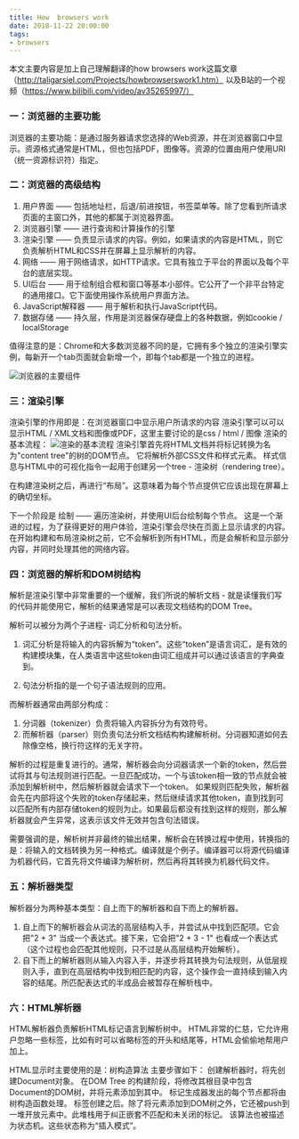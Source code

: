 ```yaml
---
title: How  browsers work
date: 2018-11-22 20:00:00
tags:
- browsers
---
```


本文主要内容是加上自己理解翻译的how browsers work这篇文章（http://taligarsiel.com/Projects/howbrowserswork1.htm）
以及B站的一个视频（https://www.bilibili.com/video/av35265997/）

<!-- more -->

### 一：浏览器的主要功能

浏览器的主要功能：是通过服务器请求您选择的Web资源，并在浏览器窗口中显示。资源格式通常是HTML，但也包括PDF，图像等。资源的位置由用户使用URI（统一资源标识符）指定。

### 二：浏览器的高级结构
1.  用户界面 —— 包括地址栏，后退/前进按钮，书签菜单等。除了您看到所请求页面的主窗口外，其他的都属于浏览器界面。
2.  浏览器引擎 —— 进行查询和计算操作的引擎
3.  渲染引擎 —— 负责显示请求的内容。例如，如果请求的内容是HTML，则它负责解析HTML和CSS并在屏幕上显示解析的内容。
4.  网络 —— 用于网络请求，如HTTP请求。它具有独立于平台的界面以及每个平台的底层实现。
5.  UI后台 —— 用于绘制组合框和窗口等基本小部件。它公开了一个非平台特定的通用接口。它下面使用操作系统用户界面方法。
6.  JavaScript解释器 —— 用于解析和执行JavaScript代码。
7.  数据存储 —— 持久层，作用是浏览器保存硬盘上的各种数据，例如cookie / localStorage

值得注意的是：Chrome和大多数浏览器不同的是，它拥有多个独立的渲染引擎实例，每新开一个tab页面就会新增一个，即每个tab都是一个独立的进程。

![浏览器的主要组件](http://cdn.meishakeji.com/frontend-blog/img/work1.png)

### 三：渲染引擎
渲染引擎的作用即是：在浏览器窗口中显示用户所请求的内容
渲染引擎可以可以显示HTML / XML文档和图像或PDF，这里主要讨论的是css / html / 图像
渲染的基本流程：
![渲染的基本流程](http://cdn.meishakeji.com/frontend-blog/img/work2.png)
渲染引擎首先将HTML文档并将标记转换为名为"content tree"的树的DOM节点。
它将解析外部CSS文件和样式元素。
样式信息与HTML中的可视化指令一起用于创建另一个tree - 渲染树（rendering tree）。

在构建渲染树之后，再进行“布局”。这意味着为每个节点提供它应该出现在屏幕上的确切坐标。

下一个阶段是 绘制 —— 遍历渲染树，并使用UI后台绘制每个节点。
这是一个渐进的过程，为了获得更好的用户体验，渲染引擎会尽快在页面上显示请求的内容。在开始构建和布局渲染树之前，它不会解析到所有HTML，而是会解析和显示部分内容，并同时处理其他的网络内容。

### 四：浏览器的解析和DOM树结构

解析是渲染引擎中非常重要的一个缓解，我们所说的解析文档 - 就是读懂我们写的代码并能使用它，解析的结果通常是可以表现文档结构的DOM Tree。

解析可以被分为两个子进程- 词汇分析和句法分析。

1. 词汇分析是将输入的内容拆解为“token”。这些“token”是语言词汇，是有效的构建模块集，在人类语言中这些token由词汇组成并可以通过该语言的字典查到。

2. 句法分析指的是一个句子语法规则的应用。

而解析器通常由两部分构成：
1. 分词器（tokenizer）负责将输入内容拆分为有效符号。
2. 而解析器（parser）则负责句法分析文档结构构建解析树。分词器知道如何去除像空格，换行符这样的无关字符。

解析的过程是重复进行的。通常，解析器会向分词器请求一个新的token，然后尝试将其与句法规则进行匹配。一旦匹配成功，一个与该token相一致的节点就会被添加到解析树中，然后解析器就会请求下一个token。
如果规则匹配失败，解析器会先在内部将这个失败的token存储起来，然后继续请求其他token，直到找到可以匹配所有内部存储token的规则为止。如果最后都没有找到这样的规则，那么解析器就会产生异常，这表示该文件无效并包含句法错误。

需要强调的是，解析树并非最终的输出结果，解析会在转换过程中使用，转换指的是：将输入的文档转换为另一种格式。编译就是个例子。编译器可以将源代码编译为机器代码，它首先将文件编译为解析树，然后再将其转换为机器代码文件。


### 五：解析器类型

解析器分为两种基本类型：自上而下的解析器和自下而上的解析器。

1.  自上而下的解析器会从词法的高层结构入手，并尝试从中找到匹配项。它会把"2 + 3" 当成一个表达式。接下来，它会把"2 + 3 - 1" 也看成一个表达式（这个过程也会匹配其他规则，只不过是从高层结构开始解析）。
2.  自下而上的解析器则从输入内容入手，并逐步将其转换为句法规则，从低层规则入手，直到在高层结构中找到相匹配的内容，这个操作会一直持续到输入内容的结尾。所匹配表达式的半成品会被暂存在解析栈中。


### 六：HTML解析器
HTML解析器负责解析HTML标记语言到解析树中。
HTML非常的仁慈，它允许用户忽略一些标签，比如有时可以省略标签的开头和结尾等，HTML会偷偷地帮用户加上。

HTML显示时主要使用的是：树构造算法
主要步骤如下：
创建解析器时，将先创建Document对象。
在DOM Tree 的构建阶段，将修改其根目录中包含Document的DOM树，并将元素添加到其中。
标记生成器发出的每个节点都将由树构造函数处理。
标签创建之后。除了将元素添加到DOM树之外，它还被push到一堆开放元素中。此堆栈用于纠正嵌套不匹配和未关闭的标记。
该算法也被描述为状态机。这些状态称为“插入模式”。
